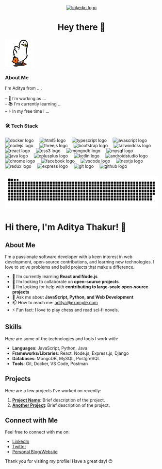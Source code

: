 <!-- <div align="center">
  <img height="30" src="./duck waddle.gif"  />
</div> -->

<!-- ### -->

<div align="center">
<a href="https://www.linkedin.com/in/adityasingh-js/" >
  <img src="https://img.shields.io/static/v1?message=LinkedIn&logo=linkedin&label=&color=0077B5&logoColor=white&labelColor=&style=for-the-badge" height="25" alt="linkedin logo"  /></a>
  <!-- <a href="https://www.thakuraditya.in/" >
  <img src="https://img.shields.io/static/v1?message=Youtube&logo=youtube&label=&color=FF0000&logoColor=white&labelColor=&style=for-the-badge" height="25" alt="youtube logo"  /></a>
  <a ></a>
  <img src="https://img.shields.io/static/v1?message=Twitter&logo=twitter&label=&color=1DA1F2&logoColor=white&labelColor=&style=for-the-badge" height="25" alt="twitter logo"  /> -->
</div>

<!-- ###

<div align="center">
  <img src="https://visitor-badge.laobi.icu/badge?page_id=Thakur-Aditya.Thakur-Aditya&"  />
</div> -->

###

<h1 align="center">Hey there 👋</h1>

###


<img height="90" src="./duck waddle.gif"/>
<h3 align="left"> About Me</h3>


<p align="left">I'm Aditya from ....<br><br>- 🔭 I’m working as ...<br>- 📚 I'm currently learning ...<br>- ⚡ In my free time I ...</p>

###

<h3 align="left">🛠 Tech Stack</h3>

###

<div align="left">
  <img src="https://cdn.jsdelivr.net/gh/devicons/devicon/icons/docker/docker-plain-wordmark.svg" height="40" alt="docker logo"  />
  <img width="12" />
  <img src="https://cdn.jsdelivr.net/gh/devicons/devicon/icons/html5/html5-original.svg" height="40" alt="html5 logo"  />
  <img width="12" />
  <img src="https://cdn.jsdelivr.net/gh/devicons/devicon/icons/typescript/typescript-original.svg" height="40" alt="typescript logo"  />
  <img width="12" />
  <img src="https://cdn.jsdelivr.net/gh/devicons/devicon/icons/javascript/javascript-original.svg" height="40" alt="javascript logo"  />
  <img width="12" />
  <img src="https://cdn.jsdelivr.net/gh/devicons/devicon/icons/nodejs/nodejs-original.svg" height="40" alt="nodejs logo"  />
  <img width="12" />
  <img src="https://cdn.jsdelivr.net/gh/devicons/devicon/icons/threejs/threejs-original.svg" height="40" alt="threejs logo"  />
  <img width="12" />
  <img src="https://cdn.jsdelivr.net/gh/devicons/devicon/icons/bootstrap/bootstrap-original.svg" height="40" alt="bootstrap logo"  />
  <img width="12" />
  <img src="https://cdn.jsdelivr.net/gh/devicons/devicon/icons/tailwindcss/tailwindcss-original-wordmark.svg" height="40" alt="tailwindcss logo"  />
  <img width="12" />
  <img src="https://cdn.jsdelivr.net/gh/devicons/devicon/icons/react/react-original.svg" height="40" alt="react logo"  />
  <img width="12" />
  <img src="https://cdn.jsdelivr.net/gh/devicons/devicon/icons/css3/css3-original.svg" height="40" alt="css3 logo"  />
  <img width="12" />
  <img src="https://cdn.jsdelivr.net/gh/devicons/devicon/icons/mongodb/mongodb-original.svg" height="40" alt="mongodb logo"  />
  <img width="12" />
  <img src="https://cdn.jsdelivr.net/gh/devicons/devicon/icons/mysql/mysql-original.svg" height="40" alt="mysql logo"  />
  <img width="12" />
  <img src="https://cdn.jsdelivr.net/gh/devicons/devicon/icons/java/java-original.svg" height="40" alt="java logo"  />
  <img width="12" />
  <img src="https://cdn.jsdelivr.net/gh/devicons/devicon/icons/cplusplus/cplusplus-original.svg" height="40" alt="cplusplus logo"  />
  <img width="12" />
  <img src="https://cdn.jsdelivr.net/gh/devicons/devicon/icons/kotlin/kotlin-original.svg" height="40" alt="kotlin logo"  />
  <img width="12" />
  <img src="https://cdn.jsdelivr.net/gh/devicons/devicon/icons/androidstudio/androidstudio-original.svg" height="40" alt="androidstudio logo"  />
  <img width="12" />
  <img src="https://cdn.jsdelivr.net/gh/devicons/devicon/icons/chrome/chrome-original.svg" height="40" alt="chrome logo"  />
  <img width="12" />
  <img src="https://cdn.jsdelivr.net/gh/devicons/devicon/icons/facebook/facebook-original.svg" height="40" alt="facebook logo"  />
  <img width="12" />
  <img src="https://cdn.jsdelivr.net/gh/devicons/devicon/icons/vscode/vscode-original.svg" height="40" alt="vscode logo"  />
  <img width="12" />
  <img src="https://cdn.jsdelivr.net/gh/devicons/devicon/icons/nextjs/nextjs-original.svg" height="40" alt="nextjs logo"  />
  <img width="12" />
  <img src="https://cdn.jsdelivr.net/gh/devicons/devicon/icons/redux/redux-original.svg" height="40" alt="redux logo"  />
  <img width="12" />
  <img src="https://cdn.jsdelivr.net/gh/devicons/devicon/icons/express/express-original.svg" height="40" alt="express logo"  />
  <img width="12" />
  <img src="https://cdn.jsdelivr.net/gh/devicons/devicon/icons/git/git-original.svg" height="40" alt="git logo"  />
  <img width="12" />
  <img src="https://cdn.jsdelivr.net/gh/devicons/devicon/icons/github/github-original.svg" height="40" alt="github logo"  />
</div>

###

<!-- <h3 align="left">🔥   My Stats :</h3>

###

<div align="center">
  <img src="https://streak-stats.demolab.com?user=Thakur-Aditya&locale=en&mode=daily&theme=dark&hide_border=false&border_radius=5&order=3" height="220" alt="streak graph"  />
</div> -->

###

<!-- <img src="https://raw.githubusercontent.com/Thakur-Aditya/Thakur-Aditya/output/snake.svg" alt="Snake animation" /> -->

###

<picture>
  <source media="(prefers-color-scheme: dark)" srcset="https://raw.githubusercontent.com/Thakur-Aditya/Thakur-Aditya/output/github-snake-dark.svg" />
  <source media="(prefers-color-scheme: light)" srcset="https://raw.githubusercontent.com/Thakur-Aditya/Thakur-Aditya/output/github-snake.svg" />
  <img alt="github-snake" src="https://raw.githubusercontent.com/Thakur-Aditya/Thakur-Aditya/output/github-snake.svg" />
</picture>


# Hi there, I'm Aditya Thakur! 👋

## About Me

I'm a passionate software developer with a keen interest in web development, open-source contributions, and learning new technologies. I love to solve problems and build projects that make a difference.

- 🌱 I’m currently learning **React and Node.js**
- 👯 I’m looking to collaborate on **open-source projects**
- 🤔 I’m looking for help with **contributing to large-scale open-source projects**
- 💬 Ask me about **JavaScript, Python, and Web Development**
- 📫 How to reach me: [aditya@example.com](mailto:aditya@example.com)
- ⚡ Fun fact: I love to play chess and read sci-fi novels.

## Skills

Here are some of the technologies and tools I work with:

- **Languages**: JavaScript, Python, Java
- **Frameworks/Libraries**: React, Node.js, Express.js, Django
- **Databases**: MongoDB, MySQL, PostgreSQL
- **Tools**: Git, Docker, VS Code, Postman

<!-- ## GitHub Stats

![Thakur-Aditya's GitHub stats](https://github-readme-stats.vercel.app/api?username=Thakur-Aditya&show_icons=true&theme=radical) -->

## Projects

Here are a few projects I've worked on recently:

1. **[Project Name](https://github.com/Thakur-Aditya/project-name)**: Brief description of the project.
2. **[Another Project](https://github.com/Thakur-Aditya/another-project)**: Brief description of the project.

## Connect with Me

Feel free to connect with me on:

- [LinkedIn](https://www.linkedin.com/in/thakur-aditya)
- [Twitter](https://twitter.com/thakur_aditya)
- [Personal Blog/Website](https://www.adityathakur.com)

Thank you for visiting my profile! Have a great day! 😊